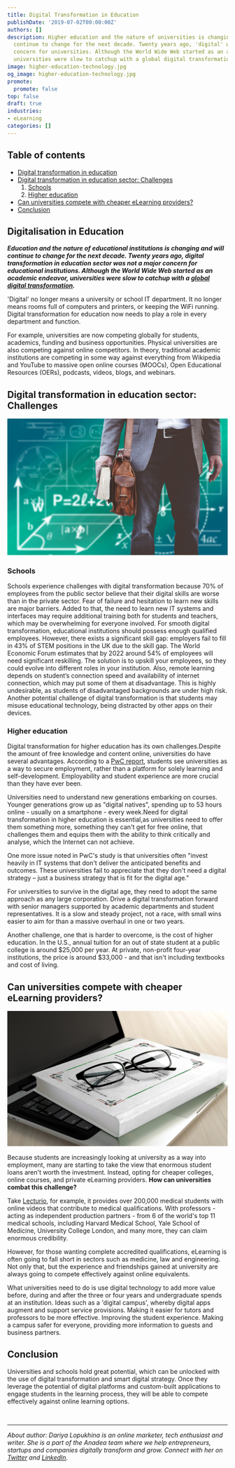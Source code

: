 ```yaml
---
title: Digital Transformation in Education
publishDate: '2019-07-02T00:00:00Z'
authors: []
description: Higher education and the nature of universities is changing and will
  continue to change for the next decade. Twenty years ago, 'digital' was not a major
  concern for universities. Although the World Wide Web started as an academic endeavor,
  universities were slow to catchup with a global digital transformation.
image: higher-education-technology.jpg
og_image: higher-education-technology.jpg
promote:
  promote: false
top: false
draft: true
industries:
- eLearning
categories: []
---
```

<h2>Table of contents</h2>
<ul>
 <li><a href="#digital-transformation">Digital transformation in education</a></li>
 <li><a href="#education-sector">Digital transformation in education sector: Challenges </a>
  <ol>
   <li><a href="#schools">Schools</a></li>
   <li><a href="#higher-education">Higher education</a></li>
  </ol>
 </li>
  <li><a href="#competition">Can universities compete with cheaper eLearning providers? </a></li>
 <li><a href="#summary">Conclusion</a>
</ul>


<a name="digital-transformation"></a>
## Digitalisation in Education
***Education and the nature of educational institutions is changing and will continue to change for the next decade. Twenty years ago, digital transformation in education sector was not a major concern for educational institutions. Although the World Wide Web started as an academic endeavor, universities were slow to catchup with a <a href="https://anadea.info/blog/digital-transformation" target="_blank">global digital transformation</a>.***

'Digital' no longer means a university or school IT department. It no longer means rooms full of computers and printers, or keeping the WiFi running. Digital transformation for education now needs to play a role in every department and function.

For example, universities are now competing globally for students, academics, funding and business opportunities. Physical universities are also competing against online competitors. In theory, traditional academic institutions are competing in some way against everything from Wikipedia and YouTube to massive open online courses (MOOCs), Open Educational Resources (OERs), podcasts, videos, blogs, and webinars.

<a name="education-sector"></a>
## Digital transformation in education sector: Challenges

![Higher education industry challenges](higher-education-industry.jpg)

<a name="schools"></a>
### Schools


Schools experience challenges with digital transformation because 70% of employees from the public sector believe that their digital skills are worse than in the private sector. Fear of failure and hesitation to learn new skills are major barriers. Added to that, the need to learn new IT systems and interfaces may require additional training both for students and teachers, which may be overwhelming for everyone involved.
For smooth digital transformation, educational institutions should possess enough qualified employees. However, there exists a significant skill gap: employers fail to fill in 43% of STEM positions in the UK due to the skill gap. The World Economic Forum estimates that by 2022 around 54% of employees will need significant reskilling. The solution is to upskill your employees, so they could evolve into different roles in your institution.
Also, remote learning depends on student’s connection speed and availability of internet connection, which may put some of them at disadvantage. This is highly undesirable, as students of disadvantaged backgrounds are under high risk. Another potential challenge of digital transformation is that students may misuse educational technology, being distracted by other apps on their devices.

<a name="higher-education"></a>
### Higher education

Digital transformation for higher education has its own challenges.Despite the amount of free knowledge and content online, universities do have several advantages. According to a <a href="https://www.pwc.co.uk/assets/pdf/the-2018-digital-university-staying-relevant-in-the-digital-age.pdf" target="_blank">PwC report</a>, students see universities as a way to secure employment, rather than a platform for solely learning and self-development. Employability and student experience are more crucial than they have ever been.

Universities need to understand new generations embarking on courses. Younger generations grow up as "digital natives", spending up to 53 hours online - usually on a smartphone - every week.Need for digital transformation in higher education is essential,as universities need to offer them something more, something they can't get for free online, that challenges them and equips them with the ability to think critically and analyse, which the Internet can not achieve.

One more issue noted in PwC's study is that universities often "invest heavily in IT systems that don't deliver the anticipated benefits and outcomes. These universities fail to appreciate that they don't need a digital strategy – just a business strategy that is fit for the digital age."

For universities to survive in the digital age, they need to adopt the same approach as any large corporation. Drive a digital transformation forward with senior managers supported by academic departments and student representatives. It is a slow and steady project, not a race, with small wins easier to aim for than a massive overhaul in one or two years.

Another challenge, one that is harder to overcome, is the cost of higher education. In the U.S., annual tuition for an out of state student at a public college is around $25,000 per year. At private, non-profit four-year institutions, the price is around $33,000 - and that isn't including textbooks and cost of living.

<a name="competition"></a>
## Can universities compete with cheaper eLearning providers?

![Benefits of technology in higher education](benefits-of-technology-in-higher-education.jpg)

Because students are increasingly looking at university as a way into employment, many are starting to take the view that enormous student loans aren't worth the investment. Instead, opting for cheaper colleges, online courses, and private eLearning providers. **How can universities combat this challenge?**

Take <a href="https://www.lecturio.com/" rel="nofollow" target="_blank">Lecturio</a>, for example, it provides over 200,000 medical students with online videos that contribute to medical qualifications. With professors - acting as independent production partners - from 6 of the world's top 11 medical schools, including Harvard Medical School, Yale School of Medicine, University College London, and many more, they can claim enormous credibility.

However, for those wanting complete accredited qualifications, eLearning is often going to fall short in sectors such as medicine, law and engineering. Not only that, but the experience and friendships gained at university are always going to compete effectively against online equivalents.

What universities need to do is use digital technology to add more value before, during and after the three or four years and undergraduate spends at an institution. Ideas such as a 'digital campus', whereby digital apps augment and support service provisions. Making it easier for tutors and professors to be more effective. Improving the student experience. Making a campus safer for everyone, providing more information to guests and business partners.

<a name="summary"></a>
## Conclusion

Universities and schools hold great potential, which can be unlocked with the use of digital transformation and smart digital strategy. Once they leverage the potential of digital platforms and custom-built applications to engage students in the learning process, they will be able to compete effectively against online learning options.


<br />

---
*About author: Dariya Lopukhina is an online marketer, tech enthusiast and writer. She is a part of the Anadea team where we help entrepreneurs, startups and companies digitally transform and grow. Connect with her on <a href="https://twitter.com/DariyaLopukhina" rel="nofollow" target="_blank">Twitter</a> and <a href="https://www.linkedin.com/in/dariyalopukhina/" rel="nofollow" target="_blank">LinkedIn</a>.*
